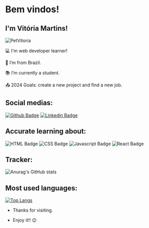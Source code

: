 # Bem vindos!

## I'm Vitória Martins! 

![PetVitoria](https://github.com/VitoriaMrrtini/VitoriaMrrtini/assets/139392804/3b8ea0d9-3ccd-4307-a9d1-fe2a381b7c0c)

:computer: I'm web developer learner!

:house_with_garden: I’m from Brazil.

:books: I’m currently a student.

:outbox_tray: 2024 Goals: create a new project and find a new job.

## Social medias:

[![Github Badge](https://img.shields.io/badge/-Github-000?style=flat-square&logo=Github&logoColor=white&link=LINK_GIT)](https://github.com/VitoriaMrrtini)
[![Linkedin Badge](https://img.shields.io/badge/-LinkedIn-blue?style=flat-square&logo=Linkedin&logoColor=white&link=LINK_LINKEDIN)](https://www.linkedin.com/in/vitoria-martins-alves-b90450249/?utm_source=share&utm_campaign=share_via&utm_content=profile&utm_medium=ios_app)

## Accurate learning about:

![HTML Badge](https://img.shields.io/badge/CSS3-1572B6?style=for-the-badge&logo=css3&logoColor=white)
![CSS Badge](https://img.shields.io/badge/HTML5-E34F26?style=for-the-badge&logo=html5&logoColor=white)
![Javascript Badge](https://img.shields.io/badge/JavaScript-323330?style=for-the-badge&logo=javascript&logoColor=F7DF1E)
![React Badge](https://img.shields.io/badge/React_Native-20232A?style=for-the-badge&logo=react&logoColor=61DAFB)

## Tracker:

![Anurag's GitHub stats](https://github-readme-stats.vercel.app/api?username=vitoriamrrtini&show_icons=true&theme=tokyonight)

## Most used languages:

[![Top Langs](https://github-readme-stats.vercel.app/api/top-langs/?username=vitoriamrrtini&layout=donut&theme=tokyonight)](https://github.com/vitoriamrrtini/github-readme-stats)

- Thanks for visiting.

- Enjoy it!! :wink:
